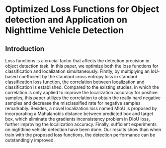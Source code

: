 # Optimized Loss Functions for Object detection and Application on Nighttime Vehicle Detection
## Introduction
Loss functions is a crucial factor that affects the detection precision in object detection task. In this paper, we optimize both the loss functions for classification and localization simultaneously. Firstly, by multiplying an IoU-based coefficient by the standard cross entropy loss in standard classification loss function, the correlation between localization and classification is established. Compared to the existing studies, in which the correlation is only applied to improve the localization accuracy for positive samples, this paper utilizes the correlation to obtain the really hard negative samples and decrease the misclassified rate for negative samples remarkably. Besides, a novel localization loss named MIoU is proposed by incorporating a Mahalanobis distance between predicted box and target box, which eliminate the gradients inconsistency problem in DIoU loss, further improving the localization accuracy. Finally, sufficient experiments on nighttime vehicle detection have been done. Our results show than when train with the proposed loss functions, the detection performance can be outstandingly improved. 
